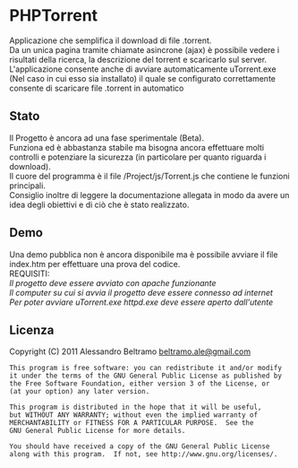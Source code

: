 PHPTorrent
==========

Applicazione che semplifica il download di file .torrent.
<br>Da un unica pagina tramite chiamate asincrone (ajax) &egrave; possibile vedere i risultati della ricerca, la descrizione del torrent e scaricarlo sul server.
<br>L'applicazione consente anche di avviare automaticamente uTorrent.exe (Nel caso in cui esso sia installato) il quale se configurato correttamente consente di scaricare file .torrent in automatico

Stato
------

Il Progetto &egrave; ancora ad una fase sperimentale (Beta).
<br>Funziona ed &egrave; abbastanza stabile ma bisogna ancora effettuare molti controlli e potenziare la sicurezza (in particolare per quanto riguarda i download).
<br> Il cuore del programma &egrave; il file /Project/js/Torrent.js che contiene le funzioni principali.
<br>Consiglio inoltre di leggere la documentazione allegata in modo da avere un idea degli obiettivi e di ci&ograve; che &egrave; stato realizzato.

Demo
------

Una demo pubblica non &egrave; ancora disponibile ma &egrave; possibile avviare il file index.htm per effettuare una prova del codice.
<br>REQUISITI:
<br>*Il progetto deve essere avviato con apache funzionante*
<br>*Il computer su cui si avvia il progetto deve essere connesso ad internet*
<br>*Per poter avviare uTorrent.exe httpd.exe deve essere aperto dall'utente*

Licenza
-------

Copyright (C) 2011  Alessandro Beltramo <beltramo.ale@gmail.com>

    This program is free software: you can redistribute it and/or modify
    it under the terms of the GNU General Public License as published by
    the Free Software Foundation, either version 3 of the License, or
    (at your option) any later version.

    This program is distributed in the hope that it will be useful,
    but WITHOUT ANY WARRANTY; without even the implied warranty of
    MERCHANTABILITY or FITNESS FOR A PARTICULAR PURPOSE.  See the
    GNU General Public License for more details.

    You should have received a copy of the GNU General Public License
    along with this program.  If not, see http://www.gnu.org/licenses/.